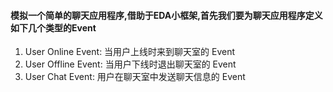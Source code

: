 #### 模拟一个简单的聊天应用程序,借助于EDA小框架,首先我们要为聊天应用程序定义如下几个类型的Event
1. User Online Event: 当用户上线时来到聊天室的 Event
2. User Offline Event: 当用户下线时退出聊天室的 Event
3. User Chat Event: 用户在聊天室中发送聊天信息的 Event







